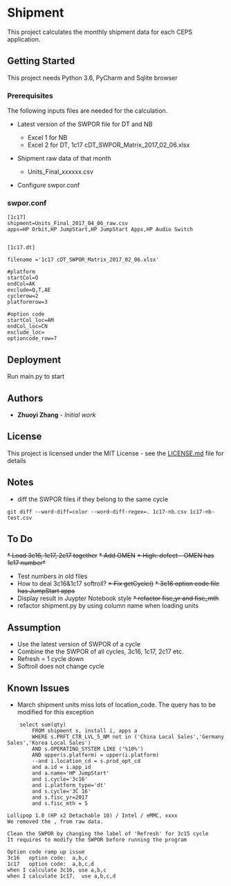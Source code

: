 
# Shipment

This project calculates the monthly shipment data for each CEPS application.

## Getting Started

This project needs Python 3.6, PyCharm and Sqlite browser
### Prerequisites

The following inputs files are needed for the calculation.

* Latest version of the SWPOR file for DT and NB
    
    * Excel 1 for NB
    * Excel 2 for DT, 1c17 cDT_SWPOR_Matrix_2017_02_06.xlsx
* Shipment raw data of that month
    
    * Units_Final_xxxxxx.csv

* Configure swpor.conf




### swpor.conf



```
[1c17]
shipment=Units_Final_2017_04_06_raw.csv
apps=HP Orbit,HP JumpStart,HP JumpStart Apps,HP Audio Switch


[1c17.dt]

filename ='1c17 cDT_SWPOR_Matrix_2017_02_06.xlsx'

#platform
startCol=O
endCol=AK
exclude=Q,T,AE
cyclerow=2
platformrow=3

#option code
startCol_loc=AM
endCol_loc=CN
exclude_loc=
optioncode_row=7
```



## Deployment

Run main.py to start


## Authors

* **Zhuoyi Zhang** - *Initial work* 


## License

This project is licensed under the MIT License - see the [LICENSE.md](LICENSE.md) file for details

## Notes

* diff the SWPOR files if they belong to the same cycle

````
git diff --word-diff=color --word-diff-regex=. 1c17-nb.csv 1c17-nb-test.csv
````



## To Do

~~* Load 3c16, 1c17, 2c17 together~~
~~* Add OMEN~~
~~* High: defect - OMEN has 1c17 number*~~
* Test numbers in old files
* How to deal 3c16&1c17 softroll?
~~* Fix getCycle()~~
~~* 3c16 option code file has JumpStart apps~~
* Display result in Juypter Notebook style
~~* refactor fisc_yr and fisc_mth~~
* refactor shipment.py by using column name when loading units

## Assumption

* Use the latest version of SWPOR of a cycle
* Combine the the SWPOR of all cycles, 3c16, 1c17, 2c17 etc.
* Refresh = 1 cycle down
* Softroll does not change cycle


## Known Issues

* March shipment units miss lots of location_code.  The query has to be modified for this exception

```
    select sum(qty)
        FROM shipment s, install i, apps a
        WHERE s.PRFT_CTR_LVL_5_NM not in ('China Local Sales','Germany Sales','Korea Local Sales')
        AND s.OPERATING_SYSTEM LIKE ('%10%')
		AND upper(s.platform) = upper(i.platform)
		--and i.location_cd = s.prod_opt_cd
		and a.id = i.app_id
		and a.name='HP JumpStart'
		and i.cycle='3c16'  
		and i.platform_type='dt'
        and s.cycle='3C 16'
	    and s.fisc_yr=2017
	    and s.fisc_mth = 5

```

```
Lollipop 1.0 (HP x2 Detachable 10) / Intel / eMMC, xxxx
We removed the , from raw data.

```

```
Clean the SWPOR by changing the label of 'Refresh' for 3c15 cycle
It requires to modify the SWPOR before running the program

```

```
Option code ramp up issue
3c16   option code:  a,b,c
1c17   option code:  a,b,c,d
when I calculate 3c16, use a,b,c
when I calculate 1c17,  use a,b,c,d

```